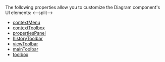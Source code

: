 The following properties allow you to customize the Diagram component's UI elements:
<--split-->

* [contextMenu](/Documentation/ApiReference/UI_Components/dxDiagram/Configuration/contextMenu/)
* [contextToolbox](/Documentation/ApiReference/UI_Components/dxDiagram/Configuration/contextToolbox/)
* [propertiesPanel](/Documentation/ApiReference/UI_Components/dxDiagram/Configuration/propertiesPanel/)
* [historyToolbar](/Documentation/ApiReference/UI_Components/dxDiagram/Configuration/historyToolbar/)
* [viewToolbar](/Documentation/ApiReference/UI_Components/dxDiagram/Configuration/viewToolbar/)
* [mainToolbar](/Documentation/ApiReference/UI_Components/dxDiagram/Configuration/mainToolbar/)
* [toolbox](/Documentation/ApiReference/UI_Components/dxDiagram/Configuration/toolbox/)